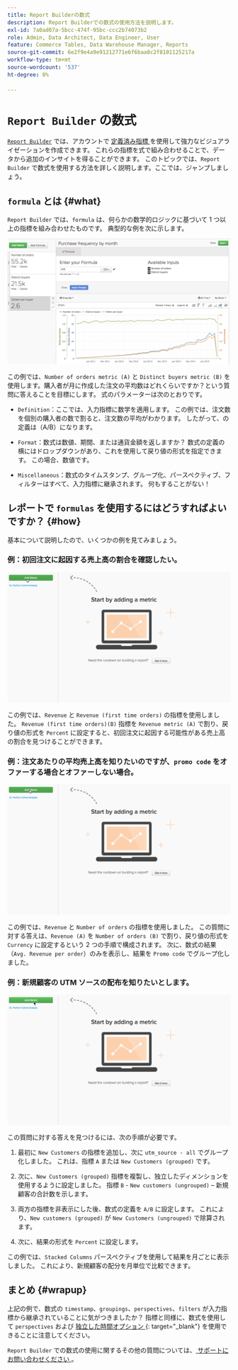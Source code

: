 ```yaml
---
title: Report Builderの数式
description: Report Builderでの数式の使用方法を説明します。
exl-id: 7a0ad07a-5bcc-474f-95bc-ccc2b74073b2
role: Admin, Data Architect, Data Engineer, User
feature: Commerce Tables, Data Warehouse Manager, Reports
source-git-commit: 6e2f9e4a9e91212771e6f6baa8c2f8101125217a
workflow-type: tm+mt
source-wordcount: '537'
ht-degree: 0%

---
```


# `Report Builder` の数式

[`Report Builder`](../../tutorials/using-visual-report-builder.md) では、アカウントで [ 定義済み指標 ](../../data-user/reports/ess-manage-data-metrics.md) を使用して強力なビジュアライゼーションを作成できます。 これらの指標を式で組み合わせることで、データから追加のインサイトを得ることができます。 このトピックでは、`Report Builder` で数式を使用する方法を詳しく説明します。ここでは、ジャンプしましょう。

## `formula` とは {#what}

`Report Builder` では、`formula` は、何らかの数学的ロジックに基づいて 1 つ以上の指標を組み合わせたものです。 典型的な例を次に示します。

![](../../assets/formula-example.png)

この例では、`Number of orders metric (A)` と `Distinct buyers metric (B)` を使用します。購入者が月に作成した注文の平均数はどれくらいですか？という質問に答えることを目標にします。 式のパラメーターは次のとおりです。

* `Definition`：ここでは、入力指標に数学を適用します。 この例では、注文数を個別の購入者の数で割ると、注文数の平均がわかります。 したがって、の定義は（A/B）になります。

* `Format`：数式は数値、期間、または通貨金額を返しますか？ 数式の定義の横にはドロップダウンがあり、これを使用して戻り値の形式を指定できます。 この場合、数値です。

* `Miscellaneous`：数式のタイムスタンプ、グループ化、パースペクティブ、フィルターはすべて、入力指標に継承されます。 何もすることがない！

## レポートで `formulas` を使用するにはどうすればよいですか？ {#how}

基本について説明したので、いくつかの例を見てみましょう。

### 例：初回注文に起因する売上高の割合を確認したい。

![ 数式を使用して初回注文に起因する収益の割合を見つける ](../../assets/first_time_orders.gif)

この例では、`Revenue` と `Revenue (first time orders)` の指標を使用しました。 `Revenue (first time orders)(B)` 指標を `Revenue metric (A)` で割り、戻り値の形式を `Percent` に設定すると、初回注文に起因する可能性がある売上高の割合を見つけることができます。

### 例：注文あたりの平均売上高を知りたいのですが、`promo code` をオファーする場合とオファーしない場合。

![ 数式を使用して、プロモーションコードの有無にかかわらず、注文あたりの平均売上高を見つける ](../../assets/promo_code.gif)

この例では、`Revenue` と `Number of orders` の指標を使用しました。 この質問に対する答えは、`Revenue (A)` を `Number of orders (B)` で割り、戻り値の形式を `Currency` に設定するという 2 つの手順で構成されます。 次に、数式の結果（`Avg. Revenue per order`）のみを表示し、結果を `Promo code` でグループ化しました。

### 例：新規顧客の UTM ソースの配布を知りたいとします。

![ 数式を使用して新規顧客の UTM ソースの分布を見つける ](../../assets/distro.gif)

この質問に対する答えを見つけるには、次の手順が必要です。

1. 最初に `New Customers` の指標を追加し、次に `utm_source - all` でグループ化しました。 これは、指標 `A` または `New Customers (grouped)` です。

1. 次に、`New Customers (grouped)` 指標を複製し、独立したディメンションを使用するように設定しました。 指標 `B` - `New customers (ungrouped)` – 新規顧客の合計数を示します。

1. 両方の指標を非表示にした後、数式の定義を `A/B` に設定します。 これにより、`New customers (grouped)` が `New Customers (ungrouped)` で除算されます。

1. 次に、結果の形式を `Percent` に設定します。

この例では、`Stacked Columns` パースペクティブを使用して結果を月ごとに表示しました。 これにより、新規顧客の配分を月単位で比較できます。

## まとめ {#wrapup}

上記の例で、数式の `timestamp`、`groupings`、`perspectives`、`filters` が入力指標から継承されていることに気がつきましたか？ 指標と同様に、数式を使用して `perspectives` および [ 独立した時間オプション ](../../tutorials/time-options-visual-rpt-bldr.md){: target="_blank"} を使用できることに注意してください。

`Report Builder` での数式の使用に関するその他の質問については、[ サポートにお問い合わせください ](https://experienceleague.adobe.com/docs/commerce-knowledge-base/kb/troubleshooting/miscellaneous/mbi-service-policies.html)。
